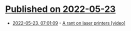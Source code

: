 # [Published on 2022-05-23](index.md)

* [2022-05-23, 07:01:09](https://news.ycombinator.com/item?id=31476069) - [A rant on laser printers [video]](https://www.youtube.com/watch?v=m9lFcduaZPU)
